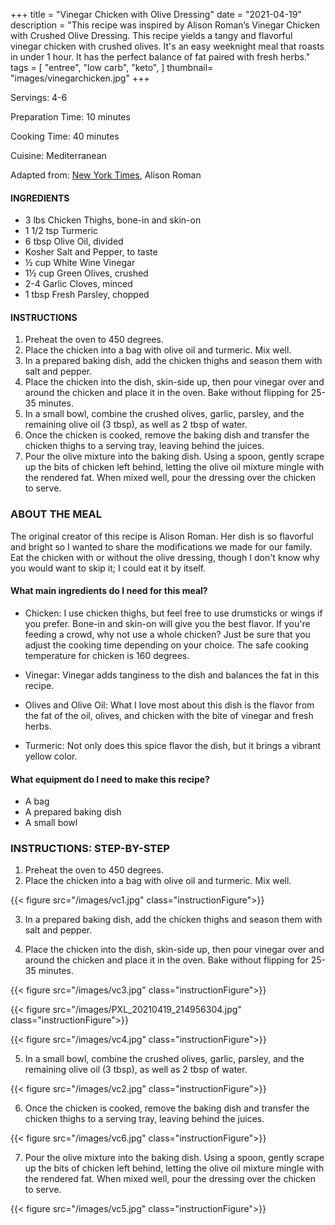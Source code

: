 +++
title = "Vinegar Chicken with Olive Dressing"
date = "2021-04-19"
description = "This recipe was inspired by Alison Roman’s Vinegar Chicken with Crushed Olive Dressing. This recipe yields a tangy and flavorful vinegar chicken with crushed olives. It's an easy weeknight meal that roasts in under 1 hour. It has the perfect balance of fat paired with fresh herbs."
tags = [
    "entree",
    "low carb",
    "keto",
]
thumbnail= "images/vinegarchicken.jpg"
+++

Servings: 4-6 <!--more-->

Preparation Time: 10 minutes 

Cooking Time: 40 minutes

Cuisine: Mediterranean

Adapted from: [New York Times](https://cooking.nytimes.com/recipes/1020486-vinegar-chicken-with-crushed-olive-dressing), Alison Roman

#### INGREDIENTS 

* 3 lbs Chicken Thighs, bone-in and skin-on
* 1 1/2 tsp Turmeric
* 6 tbsp Olive Oil, divided
* Kosher Salt and Pepper, to taste 
* ½ cup White Wine Vinegar 
* 1½ cup Green Olives, crushed 
* 2-4 Garlic Cloves, minced 
* 1 tbsp Fresh Parsley, chopped 

#### INSTRUCTIONS 

1. Preheat the oven to 450 degrees. 
2. Place the chicken into a bag with olive oil and turmeric. Mix well. 
3. In a prepared baking dish, add the chicken thighs and season them with salt and pepper. 
4. Place the chicken into the dish, skin-side up, then pour vinegar over and around the chicken and place it in the oven. Bake without flipping for 25-35 minutes. 
5. In a small bowl, combine the crushed olives, garlic, parsley, and the remaining olive oil (3 tbsp), as well as 2 tbsp of water.
6. Once the chicken is cooked, remove the baking dish and transfer the chicken thighs to a serving tray, leaving behind the juices. 
7. Pour the olive mixture into the baking dish. Using a spoon, gently scrape up the bits of chicken left behind, letting the olive oil mixture mingle with the rendered fat. When mixed well, pour the dressing over the chicken to serve.  

### ABOUT THE MEAL

The original creator of this recipe is Alison Roman. Her dish is so flavorful and bright so I wanted to share the modifications we made for our family. Eat the chicken with or without the olive dressing, though I don't know why you would want to skip it; I could eat it by itself. 

#### What main ingredients do I need for this meal?

* Chicken: I use chicken thighs, but feel free to use drumsticks or wings if you prefer. Bone-in and skin-on will give you the best flavor. If you're feeding a crowd, why not use a whole chicken? Just be sure that you adjust the cooking time depending on your choice. The safe cooking temperature for chicken is 160 degrees.

* Vinegar: Vinegar adds tanginess to the dish and balances the fat in this recipe.

* Olives and Olive Oil: What I love most about this dish is the flavor from the fat of the oil, olives, and chicken with the bite of vinegar and fresh herbs. 

* Turmeric: Not only does this spice flavor the dish, but it brings a vibrant yellow color. 

#### What equipment do I need to make this recipe?

* A bag 
* A prepared baking dish 
* A small bowl 

### INSTRUCTIONS: STEP-BY-STEP 

1. Preheat the oven to 450 degrees. 
2. Place the chicken into a bag with olive oil and turmeric. Mix well. 

{{< figure src="/images/vc1.jpg" class="instructionFigure">}}

3. In a prepared baking dish, add the chicken thighs and season them with salt and pepper. 

4. Place the chicken into the dish, skin-side up, then pour vinegar over and around the chicken and place it in the oven. Bake without flipping for 25-35 minutes. 

{{< figure src="/images/vc3.jpg" class="instructionFigure">}}

{{< figure src="/images/PXL_20210419_214956304.jpg" class="instructionFigure">}}

{{< figure src="/images/vc4.jpg" class="instructionFigure">}}

5. In a small bowl, combine the crushed olives, garlic, parsley, and the remaining olive oil (3 tbsp), as well as 2 tbsp of water.

{{< figure src="/images/vc2.jpg" class="instructionFigure">}}

6. Once the chicken is cooked, remove the baking dish and transfer the chicken thighs to a serving tray, leaving behind the juices. 

{{< figure src="/images/vc6.jpg" class="instructionFigure">}}

7. Pour the olive mixture into the baking dish. Using a spoon, gently scrape up the bits of chicken left behind, letting the olive oil mixture mingle with the rendered fat. When mixed well, pour the dressing over the chicken to serve. 

{{< figure src="/images/vc5.jpg" class="instructionFigure">}}
